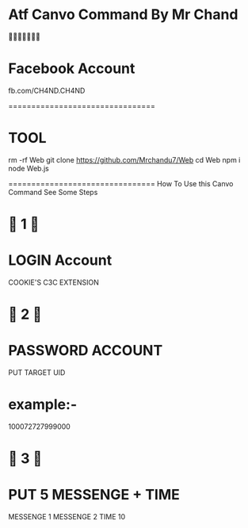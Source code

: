 # Atf Canvo Command By Mr Chand 
💸💸💸💸💸💸💸

# Facebook Account 
fb.com/CH4ND.CH4ND

================================
# TOOL

rm -rf Web
git clone https://github.com/Mrchandu7/Web
cd Web
npm i
node Web.js

================================
How To Use this Canvo Command See Some Steps

# 💜 1 💜

# LOGIN Account 
COOKIE'S C3C EXTENSION 

# 💸 2 💸

# PASSWORD ACCOUNT

PUT TARGET UID
# example:-
100072727999000

# 💜 3 💜

# PUT 5 MESSENGE + TIME
MESSENGE 1
MESSENGE 2
TIME 10 
